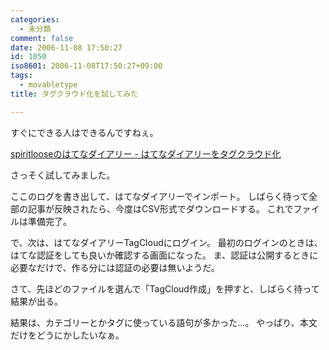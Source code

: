 ```yaml
---
categories:
  - 未分類
comment: false
date: 2006-11-08 17:50:27
id: 1050
iso8601: 2006-11-08T17:50:27+09:00
tags:
  - movabletype
title: タグクラウド化を試してみた

---
```


すぐにできる人はできるんですねぇ。

<a title="spiritlooseのはてなダイアリー - はてなダイアリーをタグクラウド化" href="http://d.hatena.ne.jp/spiritloose/20061108/1162947334">spiritlooseのはてなダイアリー - はてなダイアリーをタグクラウド化</a>

さっそく試してみました。

ここのログを書き出して、はてなダイアリーでインポート。
しばらく待って全部の記事が反映されたら、今度はCSV形式でダウンロードする。
これでファイルは準備完了。

で、次は、はてなダイアリーTagCloudにログイン。
最初のログインのときは、はてな認証をしても良いか確認する画面になった。
ま、認証は公開するときに必要なだけで、作る分には認証の必要は無いようだ。

さて、先ほどのファイルを選んで「TagCloud作成」を押すと、しばらく待って結果が出る。

結果は、カテゴリーとかタグに使っている語句が多かった…。
やっぱり、本文だけをどうにかしたいなぁ。
